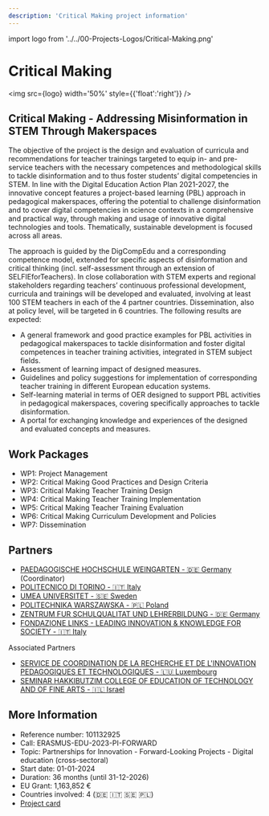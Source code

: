 ```yaml
---
description: 'Critical Making project information'
---
```


import logo from '../../00-Projects-Logos/Critical-Making.png'


# Critical Making

<img src={logo} width='50%' style={{'float':'right'}} />


## Critical Making - Addressing Misinformation in STEM Through Makerspaces

The objective of the project is the design and evaluation of curricula and recommendations for teacher trainings targeted
to equip in- and pre-service teachers with the necessary competences and methodological skills to tackle disinformation
and to thus foster students’ digital competencies in STEM. In line with the Digital Education Action Plan 2021-2027, the
innovative concept features a project-based learning (PBL) approach in pedagogical makerspaces, offering the potential
to challenge disinformation and to cover digital competencies in science contexts in a comprehensive and practical way,
through making and usage of innovative digital technologies and tools. Thematically, sustainable development is focused
across all areas.

The approach is guided by the DigCompEdu and a corresponding competence model, extended for specific aspects of
disinformation and critical thinking (incl. self-assessment through an extension of SELFIEforTeachers).
In close collaboration with STEM experts and regional stakeholders regarding teachers’ continuous professional
development, curricula and trainings will be developed and evaluated, involving at least 100 STEM teachers in each
of the 4 partner countries. Dissemination, also at policy level, will be targeted in 6 countries. The following results are
expected:

- A general framework and good practice examples for PBL activities in pedagogical makerspaces to tackle disinformation and foster digital competences in teacher training activities, integrated in STEM subject fields.
- Assessment of learning impact of designed measures.
- Guidelines and policy suggestions for implementation of corresponding teacher training in different European education systems.
- Self-learning material in terms of OER designed to support PBL activities in pedagogical makerspaces, covering specifically approaches to tackle disinformation.
- A portal for exchanging knowledge and experiences of the designed and evaluated concepts and measures.


## Work Packages

- WP1: Project Management
- WP2: Critical Making Good Practices and Design
Criteria
- WP3: Critical Making Teacher Training Design
- WP4: Critical Making Teacher Training Implementation
- WP5: Critical Making Teacher Training Evaluation
- WP6: Critical Making Curriculum Development and
Policies
- WP7: Dissemination

## Partners

- [PAEDAGOGISCHE HOCHSCHULE WEINGARTEN - 🇩🇪 Germany](https://www.ph-weingarten.de/) (Coordinator)
- [POLITECNICO DI TORINO - 🇮🇹 Italy](http://www.polito.it/)
- [UMEA UNIVERSITET - 🇸🇪 Sweden](https://www.umu.se/en/)
- [POLITECHNIKA WARSZAWSKA - 🇵🇱 Poland](https://www.pw.edu.pl/)
- [ZENTRUM FUR SCHULQUALITAT UND LEHRERBILDUNG - 🇩🇪 Germany](https://zsl-bw.de/)
- [FONDAZIONE LINKS - LEADING INNOVATION & KNOWLEDGE FOR SOCIETY - 🇮🇹 Italy](https://linksfoundation.com/)

Associated Partners
- [SERVICE DE COORDINATION DE LA RECHERCHE ET DE L'INNOVATION PEDAGOGIQUES ET TECHNOLOGIQUES - 🇱🇺 Luxembourg](https://script.lu/)
- [SEMINAR HAKKIBUTZIM COLLEGE OF EDUCATION OF TECHNOLOGY AND OF FINE ARTS - 🇮🇱 Israel](https://en.smkb.ac.il/)

## More Information

- Reference number: 101132925
- Call: ERASMUS-EDU-2023-PI-FORWARD 
- Topic: Partnerships for Innovation - Forward-Looking Projects - Digital education (cross-sectoral)
- Start date: 01-01-2024
- Duration: 36 months (until 31-12-2026)
- EU Grant: 1,163,852 €
- Countries involved: 4 (🇩🇪 🇮🇹 🇸🇪 🇵🇱)
- [Project card](https://erasmus-plus.ec.europa.eu/projects/search/details/101132925)

